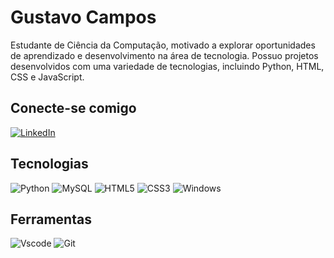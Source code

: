 # Gustavo Campos 
Estudante de Ciência da Computação, motivado a explorar oportunidades de aprendizado e desenvolvimento na área de tecnologia. Possuo projetos desenvolvidos com uma variedade de tecnologias, incluindo Python, HTML, CSS e JavaScript.
## Conecte-se comigo
[![LinkedIn](https://img.shields.io/badge/LinkedIn-0077B5?style=for-the-badge&logo=linkedin&logoColor=white)](https://www.linkedin.com/in/silva-gustavo565/) 

## Tecnologias
![Python](https://img.shields.io/badge/python-1572B6?style=for-the-badge&logo=python&logoColor=ffdd54)
![MySQL](https://img.shields.io/badge/MySQL-1572B6?style=for-the-badge&logo=mysql&logoColor=white) ![HTML5](https://img.shields.io/badge/HTML5-1572B6?style=for-the-badge&logo=html5&logoColor=white) 	![CSS3](https://img.shields.io/badge/CSS3-1572B6?style=for-the-badge&logo=css3&logoColor=white) ![Windows](https://img.shields.io/badge/Windows-1572B6?style=for-the-badge&logo=windows&logoColor=2CA5E0) 

## Ferramentas
![Vscode](https://img.shields.io/badge/Vscode-1572B6?style=for-the-badge&logo=visual-studio-code&logoColor=white) ![Git](https://img.shields.io/badge/GIT-1572B6?style=for-the-badge&logo=git&logoColor=white)
